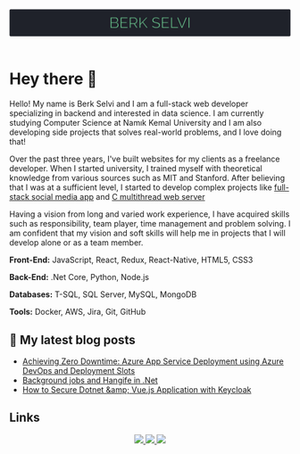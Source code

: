 <div align="center">
    <img  src="./img/header.svg" />
</div>
 
<br/>

# Hey there 👋

Hello! My name is Berk Selvi and I am a full-stack web developer specializing in backend and interested in data science. I am currently studying Computer Science at Namık Kemal University and I am also developing side projects that solves real-world problems, and I love doing that!

Over the past three years, I've built websites for my clients as a freelance developer. When I started university, I trained myself with theoretical knowledge from various sources such as MIT and Stanford. After believing that I was at a sufficient level, I started to develop complex projects like [full-stack social media app](https://github.com/berkslv/social-media-app) and [C multithread web server](https://github.com/berkslv/c-web-server)

Having a vision from long and varied work experience, I have acquired skills such as responsibility, team player, time management and problem solving. I am confident that my vision and soft skills will help me in projects that I will develop alone or as a team member.

**Front-End:** JavaScript, React, Redux, React-Native, HTML5, CSS3

**Back-End:** .Net Core, Python, Node.js

**Databases:** T-SQL, SQL Server, MySQL, MongoDB

**Tools:** Docker, AWS, Jira, Git, GitHub


## 📘 My latest blog posts

- [Achieving Zero Downtime: Azure App Service Deployment using Azure DevOps and Deployment Slots](https://blog.stackademic.com/achieving-zero-downtime-azure-app-service-deployment-using-azure-devops-and-deployment-slots-401f12f591c5?source=rss-570b367bddbc------2)
- [Background jobs and Hangife in .Net](https://blog.stackademic.com/background-jobs-and-hangife-in-net-b2024aa19f91?source=rss-570b367bddbc------2)
- [How to Secure Dotnet &amp;amp; Vue.js Application with Keycloak](https://blog.stackademic.com/how-to-secure-dotnet-vue-application-with-keycloak-50af55c21236?source=rss-570b367bddbc------2)


## Links

<div align="center">
    <a href="https://twitter.com/berkselvidev">
        <img width="60"  src="https://raw.githubusercontent.com/berkslv/berkslv/main/img/twitter.svg" />
    </a>
    <a href="https://www.linkedin.com/in/berkselvidev/">
        <img width="60"  src="https://raw.githubusercontent.com/berkslv/berkslv/main/img/linkedin.svg" />
    </a>
    <a href="https://medium.com/@berkselvidev">
        <img width="60"  src="https://raw.githubusercontent.com/berkslv/berkslv/main/img/medium.svg" />
    </a>
</div>
